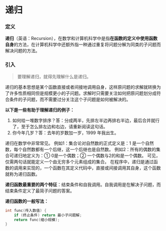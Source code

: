 # 递归

### 定义

**递归**（英语：Recursion），在数学和计算机科学中是指**在函数的定义中使用函数自身**的方法，在计算机科学中还额外指一种通过重复将问题分解为同类的子问题而解决问题的方法。

### 引入

> 要理解递归，就得先理解什么是递归。

递归的基本思想是某个函数直接或者间接地调用自身，这样原问题的求解就转换为了许多性质相同但是规模更小的子问题。求解时只需要关注如何把原问题划分成符合条件的子问题，而不需要过分关注这个子问题是如何被解决的。

**以下是一些有助于理解递归的例子：**

 1. 如何给一堆数字排序？答：分成两半，先排左半边再排右半边，最后合并就行了，至于怎么排左边和右边，请重新阅读这句话。
 2. 你今年几岁？答：去年的岁数加一岁，1999 年我出生。

递归在数学中非常常见。
例如1：集合论对自然数的正式定义是：1 是一个自然数，每个自然数都有一个后继，这一个后继也是自然数。
例如2：所有的偶数的集合可递归地定义为：① 0是一个偶数；② 一个偶数与2的和是一个偶数。
可见，仅需两句话就能定义一个由无穷多个元素组成的集合。
在程序中，递归是通过函数的调用来实现的，一个函数在其定义代码中，直接或间接调用其自身，这个函数就称为递归函数。

**递归函数最重要的两个特征**：结束条件和自我调用。自我调用是在解决子问题，而结束条件定义了最简子问题的答案。

**递归函数的一般写法：**
```cpp
int func(传入数值) { 
	if (终止条件) return 最小子问题解; 
	return func(缩小规模); 
}
```
<!--stackedit_data:
eyJoaXN0b3J5IjpbMTQzMjIyMDcxMl19
-->
